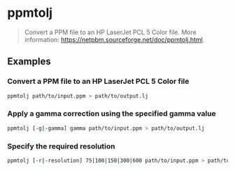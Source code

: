 # ppmtolj

> Convert a PPM file to an HP LaserJet PCL 5 Color file. More information: <https://netpbm.sourceforge.net/doc/ppmtolj.html>.

## Examples

### Convert a PPM file to an HP LaserJet PCL 5 Color file

```bash
ppmtolj path/to/input.ppm > path/to/output.lj
```

### Apply a gamma correction using the specified gamma value

```bash
ppmtolj [-g|-gamma] gamma path/to/input.ppm > path/to/output.lj
```

### Specify the required resolution

```bash
ppmtolj [-r|-resolution] 75|100|150|300|600 path/to/input.ppm > path/to/output.lj
```
